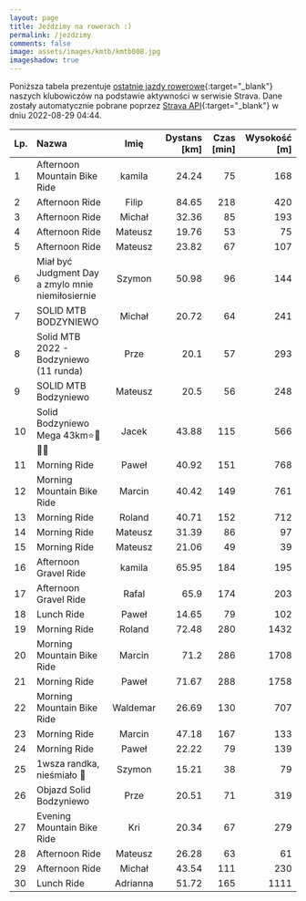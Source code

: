 ```yaml
---
layout: page
title: Jeździmy na rowerach :)
permalink: /jezdzimy
comments: false
image: assets/images/kmtb/kmtb008.jpg
imageshadow: true
---
```


Poniższa tabela prezentuje [ostatnie jazdy rowerowe](https://www.strava.com/clubs/336381){:target="_blank"} naszych klubowiczów na podstawie aktywności w serwisie Strava. Dane zostały automatycznie pobrane poprzez [Strava API](https://developers.strava.com/docs/reference/#api-Clubs-getClubActivitiesById){:target="_blank"} w dniu 2022-08-29 04:44.

Lp. | Nazwa | Imię | Dystans [km] | Czas [min] | Wysokość [m]
:--- | :--- | :---: | ---: | ---: | ---:
1|Afternoon Mountain Bike Ride|kamila|24.24|75|168
2|Afternoon Ride|Filip|84.65|218|420
3|Afternoon Ride|Michał|32.36|85|193
4|Afternoon Ride|Mateusz|19.76|53|75
5|Afternoon Ride|Mateusz|23.82|67|107
6|Miał być Judgment Day a zmylo mnie niemiłosiernie |Szymon|50.98|96|144
7|SOLID MTB BODZYNIEWO |Michał|20.72|64|241
8|Solid MTB 2022 - Bodzyniewo (11 runda)|Prze|20.1|57|293
9|SOLID MTB Bodzyniewo|Mateusz|20.5|56|248
10|Solid Bodzyniewo Mega 43km⭐️💚🦵🔥|Jacek|43.88|115|566
11|Morning Ride|Paweł|40.92|151|768
12|Morning Mountain Bike Ride|Marcin|40.42|149|761
13|Morning Ride|Roland|40.71|152|712
14|Morning Ride|Mateusz|31.39|86|97
15|Morning Ride|Mateusz|21.06|49|39
16|Afternoon Gravel Ride|kamila|65.95|184|195
17|Afternoon Gravel Ride|Rafal|65.9|174|203
18|Lunch Ride|Paweł|14.65|79|102
19|Morning Ride|Roland|72.48|280|1432
20|Morning Mountain Bike Ride|Marcin|71.2|286|1708
21|Morning Ride |Paweł|71.67|288|1758
22|Morning Mountain Bike Ride|Waldemar|26.69|130|707
23|Morning Ride|Marcin|47.18|167|133
24|Morning Ride|Paweł|22.22|79|139
25|1wsza randka, nieśmiało 🤣|Szymon|15.21|38|79
26|Objazd Solid Bodzyniewo|Prze|20.51|71|319
27|Evening Mountain Bike Ride|Kri|20.34|67|279
28|Afternoon Ride|Mateusz|26.28|63|61
29|Afternoon Ride|Michał|43.54|111|230
30|Lunch Ride|Adrianna|51.72|165|1111
